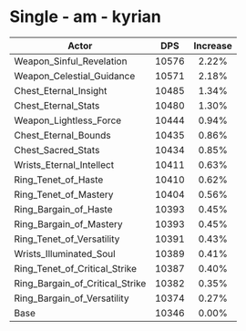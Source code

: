 # Single - am - kyrian
| Actor | DPS | Increase |
|---|:---:|:---:|
|Weapon_Sinful_Revelation|10576|2.22%|
|Weapon_Celestial_Guidance|10571|2.18%|
|Chest_Eternal_Insight|10485|1.34%|
|Chest_Eternal_Stats|10480|1.30%|
|Weapon_Lightless_Force|10444|0.94%|
|Chest_Eternal_Bounds|10435|0.86%|
|Chest_Sacred_Stats|10434|0.85%|
|Wrists_Eternal_Intellect|10411|0.63%|
|Ring_Tenet_of_Haste|10410|0.62%|
|Ring_Tenet_of_Mastery|10404|0.56%|
|Ring_Bargain_of_Haste|10393|0.45%|
|Ring_Bargain_of_Mastery|10393|0.45%|
|Ring_Tenet_of_Versatility|10391|0.43%|
|Wrists_Illuminated_Soul|10389|0.41%|
|Ring_Tenet_of_Critical_Strike|10387|0.40%|
|Ring_Bargain_of_Critical_Strike|10382|0.35%|
|Ring_Bargain_of_Versatility|10374|0.27%|
|Base|10346|0.00%|
